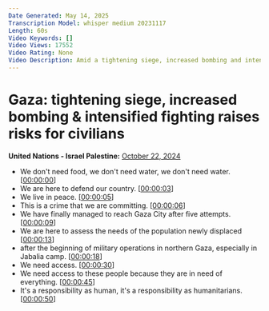 ```yaml
---
Date Generated: May 14, 2025
Transcription Model: whisper medium 20231117
Length: 60s
Video Keywords: []
Video Views: 17552
Video Rating: None
Video Description: Amid a tightening siege, increased bombing and intensified fighting in North Gaza, the United Nations Office for the Coordination of Humanitarian Affairs (OCHA) continues to sound the alarm about the increasingly dire and dangerous situation facing civilians there. People are out of water, food and basic necessities. Humantiarians need access to those in need, OCHA says.
---
```


# Gaza: tightening siege, increased bombing & intensified fighting raises risks for civilians
**United Nations - Israel Palestine:** [October 22, 2024](https://www.youtube.com/watch?v=OS-G7xBm3Zs)
*  We don't need food, we don't need water, we don't need water. [[00:00:00](https://www.youtube.com/watch?v=OS-G7xBm3Zs&t=0.0s)]
*  We are here to defend our country. [[00:00:03](https://www.youtube.com/watch?v=OS-G7xBm3Zs&t=3.6s)]
*  We live in peace. [[00:00:05](https://www.youtube.com/watch?v=OS-G7xBm3Zs&t=5.2s)]
*  This is a crime that we are committing. [[00:00:06](https://www.youtube.com/watch?v=OS-G7xBm3Zs&t=6.32s)]
*  We have finally managed to reach Gaza City after five attempts. [[00:00:09](https://www.youtube.com/watch?v=OS-G7xBm3Zs&t=9.44s)]
*  We are here to assess the needs of the population newly displaced [[00:00:13](https://www.youtube.com/watch?v=OS-G7xBm3Zs&t=13.84s)]
*  after the beginning of military operations in northern Gaza, especially in Jabalia camp. [[00:00:18](https://www.youtube.com/watch?v=OS-G7xBm3Zs&t=18.16s)]
*  We need access. [[00:00:30](https://www.youtube.com/watch?v=OS-G7xBm3Zs&t=30.0s)]
*  We need access to these people because they are in need of everything. [[00:00:45](https://www.youtube.com/watch?v=OS-G7xBm3Zs&t=45.92s)]
*  It's a responsibility as human, it's a responsibility as humanitarians. [[00:00:50](https://www.youtube.com/watch?v=OS-G7xBm3Zs&t=50.64s)]
